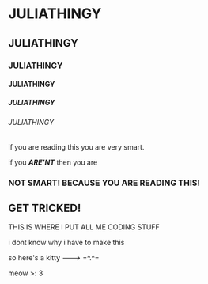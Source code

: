 # JULIATHINGY
## JULIATHINGY
### JULIATHINGY 
#### JULIATHINGY
##### JULIATHINGY
###### JULIATHINGY
 if you are reading this you are very smart.

 if you ***ARE'NT*** then you are
 ### NOT SMART! BECAUSE YOU ARE READING THIS!
 ## GET TRICKED!
 THIS IS WHERE I PUT ALL ME CODING STUFF

 i dont know why i have to make this

 so here's a kitty --->    =^.^=

 meow >: 3